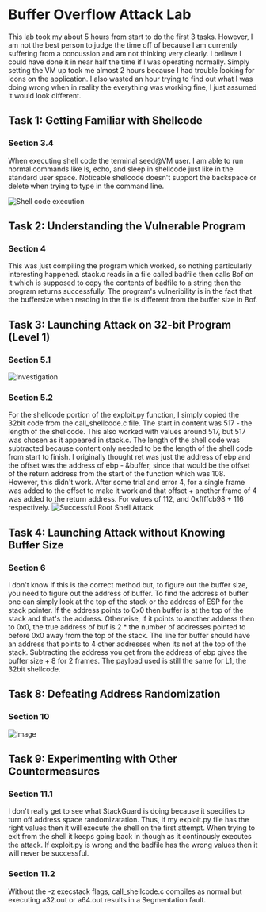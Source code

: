 # Buffer Overflow Attack Lab
This lab took my about 5 hours from start to do the first 3 tasks. However, I am not the best person to judge the time off of because I am currently suffering from a concussion and am not thinking very clearly. I believe I could have done it in near half the time if I was operating normally. Simply setting the VM up took me almost 2 hours because I had trouble looking for icons on the application. I also wasted an hour trying to find out what I was doing wrong when in reality the everything was working fine, I just assumed it would look different.

## Task 1: Getting Familiar with Shellcode
### Section 3.4
When executing shell code the terminal seed@VM user. I am able to run normal commands like ls, echo, and sleep in shellcode just like in the standard user space. Noticable shellcode doesn't support the backspace or delete when trying to type in the command line.

![Shell code execution](https://user-images.githubusercontent.com/46972037/167742282-61118f7e-211d-4704-908a-d255a8205bc0.png)

## Task 2: Understanding the Vulnerable Program
### Section 4
This was just compiling the program which worked, so nothing particularly interesting happened. stack.c reads in a file called badfile then calls Bof on it which is supposed to copy the contents of badfile to a string then the program returns successfully. The program's vulneribility is in the fact that the buffersize when reading in the file is different from the buffer size in Bof. 

## Task 3: Launching Attack on 32-bit Program (Level 1)
### Section 5.1
![Investigation](https://user-images.githubusercontent.com/46972037/167753308-ed177966-7cba-4c63-a897-2df3d6cf1f69.png)
### Section 5.2
For the shellcode portion of the exploit.py function, I simply copied the 32bit code from the call_shellcode.c file. The start in content was 517 - the length of the shellcode. This also worked with values around 517, but 517 was chosen as it appeared in stack.c. The length of the shell code was subtracted because content only needed to be the length of the shell code from start to finish. I originally thought ret was just the address of ebp and the offset was the address of ebp - &buffer, since that would be the offset of the return address from the start of the function which was 108. However, this didn't work. After some trial and error 4, for a single frame was added to the offset to make it work and that offset + another frame of 4 was added to the return address. For values of 112, and 0xffffcb98 + 116 respectively.
![Successful Root Shell Attack](https://user-images.githubusercontent.com/46972037/167753141-dfa8a267-8e26-43d2-b8d4-02698e18474d.png)

## Task 4: Launching Attack without Knowing Buffer Size
### Section 6
I don't know if this is the correct method but, to figure out the buffer size, you need to figure out the address of buffer. To find the address of buffer one can simply look at the top of the stack or the address of ESP for the stack pointer. If the address points to 0x0 then buffer is at the top of the stack and that's the address. Otherwise, if it points to another address then to 0x0, the true address of buf is 2 * the number of addresses pointed to before 0x0 away from the top of the stack. The line for buffer should have an address that points to 4 other addresses when its not at the top of the stack. Subtracting the address you get from the address of ebp gives the buffer size + 8 for 2 frames. The payload used is still the same for L1, the 32bit shellcode.


## Task 8: Defeating Address Randomization
### Section 10
![image](https://user-images.githubusercontent.com/46972037/167886947-7e165fb1-658f-46e5-88df-944dae97fcb4.png)

## Task 9: Experimenting with Other Countermeasures
### Section 11.1
I don't really get to see what StackGuard is doing because it specifies to turn off address space randomizatation. Thus, if my exploit.py file has the right values then it will execute the shell on the first attempt. When trying to exit from the shell it keeps going back in though as it continously executes the attack. If exploit.py is wrong and the badfile has the wrong values then it will never be successful.
### Section 11.2
Without the -z execstack flags, call_shellcode.c compiles as normal but executing a32.out or a64.out results in a Segmentation fault.
